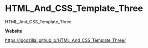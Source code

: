 # HTML_And_CSS_Template_Three
HTML_And_CSS_Template_Three

**Website**

https://igodzillai.github.io/HTML_And_CSS_Template_Three/
